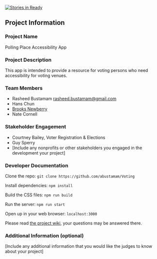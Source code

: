 [![Stories in Ready](https://badge.waffle.io/abustamam/polling-place-accessibility.png?label=ready&title=Ready)](http://waffle.io/abustamam/polling-place-accessibility)

## Project Information

### Project Name
Polling Place Accessibility App

### Project Description
This app is intended to provide a resource for voting persons who need accessibility for voting venues.

### Team Members
- Rasheed Bustamam rasheed.bustamam@gmail.com
- Hans Chun 
- [Brooks Newberry](https://github.com/brooksn) 
- Nate Cornell 

### Stakeholder Engagement
- Courtney Bailey, Voter Registration & Elections
- Guy Sperry
- [Include any nonprofits or other stakeholders you engaged in the development your project]

### Developer Documentation
Clone the repo:
`git clone https://github.com/abustamam/Voting`

Install dependencies:
`npm install`

Build the CSS files:
`npm run build`

Run the server:
`npm run start`

Open up in your web browser: 
`localhost:3000`

Please read [the project wiki](https://github.com/abustamam/polling-place-accessibility/wiki), your questions may be answered there.

### Additional Information (optional)
[Include any additional information that you would like the judges to know about your project]
